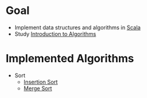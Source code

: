 # Goal
* Implement data structures and algorithms in [Scala](https://www.scala-lang.org/)
* Study [Introduction to Algorithms](https://mitpress.mit.edu/books/introduction-algorithms)

# Implemented Algorithms
* Sort
  * [Insertion Sort](https://en.wikipedia.org/wiki/Insertion_sort)
  * [Merge Sort](https://en.wikipedia.org/wiki/Merge_sort)
